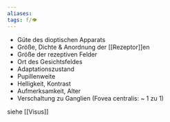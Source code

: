 ```yaml
---
aliases: 
tags: f/👁️
---
```

- Güte des dioptischen Apparats
- Größe, Dichte & Anordnung der [[Rezeptor]]en
- Größe der rezeptiven Felder
- Ort des Gesichtsfeldes
- Adaptationszustand
- Pupillenweite
- Helligkeit, Kontrast
- Aufmerksamkeit, Alter
- Verschaltung zu Ganglien (Fovea centralis: ~ 1 zu 1)

siehe [[Visus]]

